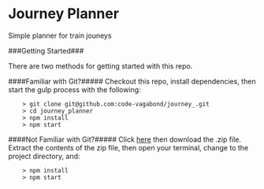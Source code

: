 # Journey Planner

Simple planner for train jouneys

###Getting Started###

There are two methods for getting started with this repo.

####Familiar with Git?#####
Checkout this repo, install dependencies, then start the gulp process with the following:

```
	> git clone git@github.com:code-vagabond/journey_.git
	> cd journey_planner
	> npm install
	> npm start
```

####Not Familiar with Git?#####
Click [here](https://github.com/code-vagabond/journey_planner/archive/master.zip) then download the .zip file.  Extract the contents of the zip file, then open your terminal, change to the project directory, and:

```
	> npm install
	> npm start
```
